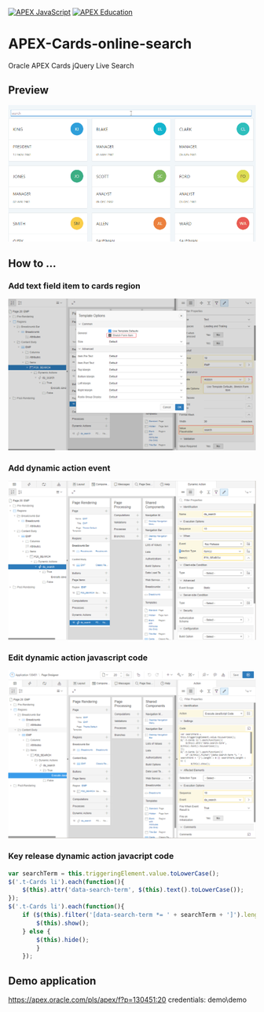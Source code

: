 [![APEX JavaScript](https://cdn.rawgit.com/gisprogrammer/apex-github-badges/6ed914a1/badges/apex-javascript-badge.svg)](<LINK>)
[![APEX Education](https://cdn.rawgit.com/gisprogrammer/apex-github-badges/c527f26f/badges/apex-education-badge.svg)](<LINK>)
# APEX-Cards-online-search
Oracle APEX Cards jQuery Live Search
## Preview
![](https://github.com/gisprogrammer/APEX-Cards-online-search/blob/master/emp_example.gif)
## How to ...
### Add text field item to cards region
![](https://github.com/gisprogrammer/APEX-Cards-online-search/blob/master/page_item.png)
### Add dynamic action event
![](https://github.com/gisprogrammer/APEX-Cards-online-search/blob/master/da_event.png)
### Edit dynamic action javascript code
![](https://github.com/gisprogrammer/APEX-Cards-online-search/blob/master/da_javascript.png)

### Key release dynamic action javacript code
```javascript
var searchTerm = this.triggeringElement.value.toLowerCase();
$('.t-Cards li').each(function(){
    $(this).attr('data-search-term', $(this).text().toLowerCase());
});
$('.t-Cards li').each(function(){
    if ($(this).filter('[data-search-term *= ' + searchTerm + ']').length > 0 || searchTerm.length < 1) {
        $(this).show();
    } else {
        $(this).hide();
        }
    });
```
## Demo application
https://apex.oracle.com/pls/apex/f?p=130451:20
credentials: demo\demo
